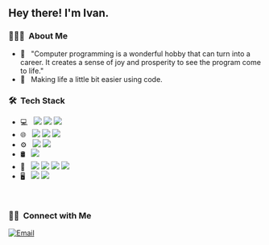 <h2> Hey there! I'm Ivan.</h2>

<h3> 👨🏻‍💻 &nbsp;About Me </h3>

- 🤔 &nbsp; "Computer programming is a wonderful hobby that can turn into a career. It creates a sense of joy and prosperity to see the program come to life."
- 🔧 &nbsp; Making life a little bit easier using code.

<h3> 🛠 &nbsp;Tech Stack</h3>

- 💻 &nbsp;
  <img src="https://img.shields.io/badge/Python-3776AB?style=for-the-badge&logo=python&logoColor=white"/>
  <img src="https://img.shields.io/badge/C%23-239120?style=for-the-badge&logo=c-sharp&logoColor=white"/>
  <img src="https://img.shields.io/badge/C-00599C?style=for-the-badge&logo=c&logoColor=white"/>
- 🌐 &nbsp;
  <img src="https://img.shields.io/badge/HTML5-E34F26?style=for-the-badge&logo=html5&logoColor=white"/>
  <img src="https://img.shields.io/badge/CSS3-1572B6?style=for-the-badge&logo=css3&logoColor=white"/>
  <img src="https://img.shields.io/badge/JavaScript-323330?style=for-the-badge&logo=javascript&logoColor=F7DF1E"/>
- ⚙ &nbsp;
  <img src="https://img.shields.io/badge/Linux-FCC624?style=for-the-badge&logo=linux&logoColor=black"/>
  <img src="https://img.shields.io/badge/Windows-0078D6?style=for-the-badge&logo=windows&logoColor=white"/>
- 🛢 &nbsp;
  <img src="https://img.shields.io/badge/Microsoft_SQL_Server-CC2927?style=for-the-badge&logo=microsoft-sql-server&logoColor=white"/>
- 🔧 &nbsp;
  <img src="https://img.shields.io/badge/Spring_Boot-F2F4F9?style=for-the-badge&logo=spring-boot"/>
  <img src="https://img.shields.io/badge/Angular-DD0031?style=for-the-badge&logo=angular&logoColor=white"/>
  <img src="https://img.shields.io/badge/Postman-FF6C37?style=for-the-badge&logo=Postman&logoColor=white"/>
  <img src="https://img.shields.io/badge/Unity-100000?style=for-the-badge&logo=unity&logoColor=white"/>
- 🖥 &nbsp;
  <img src="https://img.shields.io/badge/Adobe%20Photoshop-31A8FF?style=for-the-badge&logo=Adobe%20Photoshop&logoColor=black"/>
  <img src="https://img.shields.io/badge/Figma-F24E1E?style=for-the-badge&logo=figma&logoColor=white"/>

<br/>

<h3> 🤝🏻 &nbsp;Connect with Me </h3>

<a href="mailto:ivan.tomic2108@gmail.com"><img alt="Email" src="https://img.shields.io/badge/Email-ivan.tomic2108@gmail.com-blue?style=flat-square&logo=gmail"></a>
